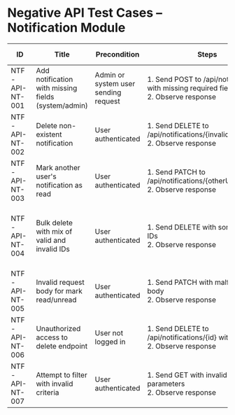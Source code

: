 # Negative API Test Cases – Notification Module

| ID               | Title                                           | Precondition                        | Steps                                                         | Expected Result                           | Actual Result | Status |
|-------------------|-------------------------------------------------|-------------------------------------|---------------------------------------------------------------|-------------------------------------------|---------------|--------|
| NTF-API-NT-001    | Add notification with missing fields (system/admin) | Admin or system user sending request | 1. Send POST to /api/notifications with missing required fields <br> 2. Observe response | 400 Bad Request with validation error |               |        |
| NTF-API-NT-002    | Delete non-existent notification                | User authenticated                  | 1. Send DELETE to /api/notifications/{invalidId} <br> 2. Observe response | 404 Not Found error |               |        |
| NTF-API-NT-003    | Mark another user's notification as read        | User authenticated                  | 1. Send PATCH to /api/notifications/{otherUserId}/read <br> 2. Observe response | 403 Forbidden or validation error |               |        |
| NTF-API-NT-004    | Bulk delete with mix of valid and invalid IDs   | User authenticated                  | 1. Send DELETE with some invalid IDs <br> 2. Observe response | Server handles gracefully with error message or partial success |               |        |
| NTF-API-NT-005    | Invalid request body for mark read/unread       | User authenticated                  | 1. Send PATCH with malformed body <br> 2. Observe response | 400 Bad Request with validation error |               |        |
| NTF-API-NT-006    | Unauthorized access to delete endpoint          | User not logged in                  | 1. Send DELETE to /api/notifications/{id} without token <br> 2. Observe response | 401 Unauthorized error returned |               |        |
| NTF-API-NT-007    | Attempt to filter with invalid criteria         | User authenticated                  | 1. Send GET with invalid filter parameters <br> 2. Observe response | 400 Bad Request or graceful error handling |               |        |
